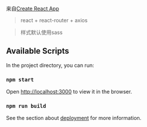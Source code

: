 来自[Create React App](https://github.com/facebook/create-react-app)

>react + react-router + axios

>样式默认使用sass

## Available Scripts

In the project directory, you can run:

### `npm start`

Open [http://localhost:3000](http://localhost:3000) to view it in the browser.

### `npm run build`

See the section about [deployment](https://facebook.github.io/create-react-app/docs/deployment) for more information.


